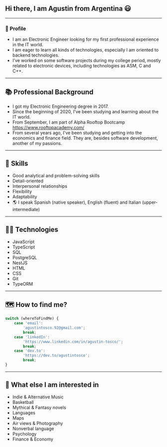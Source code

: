## Hi there, I am Agustin from Argentina 😃

---

### 👋 Profile
- I am an Electronic Engineer looking for my first professional experience in the IT world.
- I am eager to learn all kinds of technologies, especially I am oriented to backend technologies.
- I’ve worked on some software projects during my college period, mostly related to electronic devices, including technologies as ASM, C and C++.

---

## 📚 Professional Background
- I got my Electronic Engineering degree in 2017.
- Since the beginning of 2020, I've been studying and learning about the IT world.
- From September, I am part of Alpha Rooftop Bootcamp https://www.rooftopacademy.com/
- From several years ago, I've been studying and getting into the economics and finance field. They are, besides software development, another of my passions.

---

## 🙌 Skills
- Good analytical and problem-solving skills
- Detail-oriented
- Interpersonal relationships
- Flexibility
- Adaptability
- 🌎 I speak Spanish (native speaker), English (fluent) and Italian (upper-intermediate)

---

## 👨‍💻 Technologies
- JavaScript
- TypeScript
- SQL
- PostgreSQL
- NestJS
- HTML
- CSS
- Git
- TypeORM

---


## 🗺️ How to find me?

```js   
switch (whereToFindMe) {
    case 'email':
        'agustintosco.92@gmail.com';
        break;
    case 'linkedIn':
        'https://www.linkedin.com/in/agustin-tosco/';
        break;
    case 'dev.to':
        'https://dev.to/agustintosco';
        break;
}

```
---

## 👀 What else I am interested in
- Indie & Alternative Music
- Basketball
- Mythical & Fantasy novels
- Languages
- Maps
- Air views & Photography
- Nonverbal language
- Psychology
- Finance & Economy



